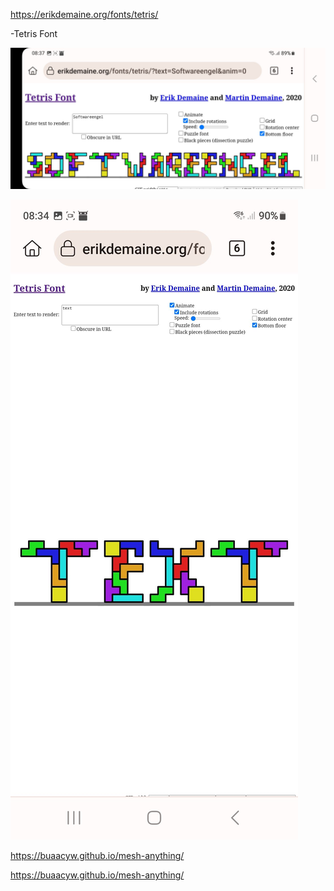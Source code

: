https://erikdemaine.org/fonts/tetris/

-Tetris Font

![](_asset/Screenshot_20240621_083735_Kiwi%20Browser.jpg)

![](_asset/Screenshot_20240621_083415_Kiwi%20Browser.jpg)

https://buaacyw.github.io/mesh-anything/

https://buaacyw.github.io/mesh-anything/